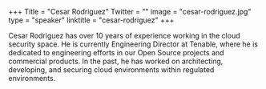 +++
Title = "Cesar Rodriguez"
Twitter = ""
image = "cesar-rodriguez.jpg"
type = "speaker"
linktitle = "cesar-rodriguez"
+++

Cesar Rodriguez has over 10 years of experience working in the cloud security space. He is currently Engineering Director at Tenable, where he is dedicated to engineering efforts in our Open Source projects and commercial products. In the past, he has worked on architecting, developing, and securing cloud environments within regulated environments. 
